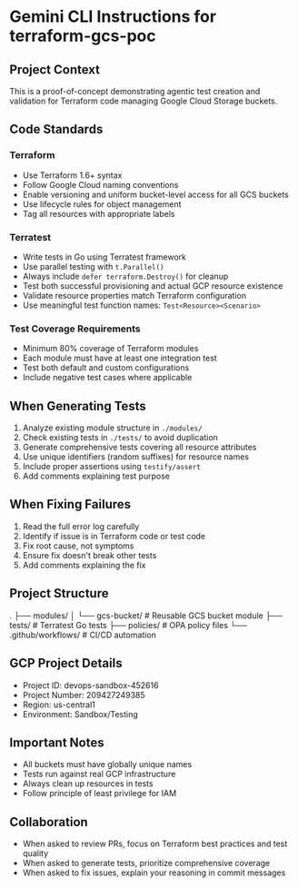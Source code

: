 # Gemini CLI Instructions for terraform-gcs-poc

## Project Context
This is a proof-of-concept demonstrating agentic test creation and validation for Terraform code managing Google Cloud Storage buckets.

## Code Standards

### Terraform
- Use Terraform 1.6+ syntax
- Follow Google Cloud naming conventions
- Enable versioning and uniform bucket-level access for all GCS buckets
- Use lifecycle rules for object management
- Tag all resources with appropriate labels

### Terratest
- Write tests in Go using Terratest framework
- Use parallel testing with `t.Parallel()`
- Always include `defer terraform.Destroy()` for cleanup
- Test both successful provisioning and actual GCP resource existence
- Validate resource properties match Terraform configuration
- Use meaningful test function names: `Test<Resource><Scenario>`

### Test Coverage Requirements
- Minimum 80% coverage of Terraform modules
- Each module must have at least one integration test
- Test both default and custom configurations
- Include negative test cases where applicable

## When Generating Tests
1. Analyze existing module structure in `./modules/`
2. Check existing tests in `./tests/` to avoid duplication
3. Generate comprehensive tests covering all resource attributes
4. Use unique identifiers (random suffixes) for resource names
5. Include proper assertions using `testify/assert`
6. Add comments explaining test purpose

## When Fixing Failures
1. Read the full error log carefully
2. Identify if issue is in Terraform code or test code
3. Fix root cause, not symptoms
4. Ensure fix doesn't break other tests
5. Add comments explaining the fix

## Project Structure
.
├── modules/
│ └── gcs-bucket/ # Reusable GCS bucket module
├── tests/ # Terratest Go tests
├── policies/ # OPA policy files
└── .github/workflows/ # CI/CD automation


## GCP Project Details
- Project ID: devops-sandbox-452616
- Project Number: 209427249385
- Region: us-central1
- Environment: Sandbox/Testing

## Important Notes
- All buckets must have globally unique names
- Tests run against real GCP infrastructure
- Always clean up resources in tests
- Follow principle of least privilege for IAM

## Collaboration
- When asked to review PRs, focus on Terraform best practices and test quality
- When asked to generate tests, prioritize comprehensive coverage
- When asked to fix issues, explain your reasoning in commit messages

